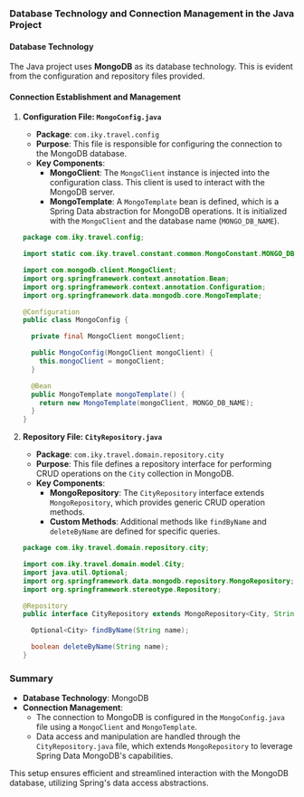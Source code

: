 ### Database Technology and Connection Management in the Java Project

#### Database Technology
The Java project uses **MongoDB** as its database technology. This is evident from the configuration and repository files provided.

#### Connection Establishment and Management

1. **Configuration File: `MongoConfig.java`**
   - **Package**: `com.iky.travel.config`
   - **Purpose**: This file is responsible for configuring the connection to the MongoDB database.
   - **Key Components**:
     - **MongoClient**: The `MongoClient` instance is injected into the configuration class. This client is used to interact with the MongoDB server.
     - **MongoTemplate**: A `MongoTemplate` bean is defined, which is a Spring Data abstraction for MongoDB operations. It is initialized with the `MongoClient` and the database name (`MONGO_DB_NAME`).

   ```java
   package com.iky.travel.config;

   import static com.iky.travel.constant.common.MongoConstant.MONGO_DB_NAME;

   import com.mongodb.client.MongoClient;
   import org.springframework.context.annotation.Bean;
   import org.springframework.context.annotation.Configuration;
   import org.springframework.data.mongodb.core.MongoTemplate;

   @Configuration
   public class MongoConfig {

     private final MongoClient mongoClient;

     public MongoConfig(MongoClient mongoClient) {
       this.mongoClient = mongoClient;
     }

     @Bean
     public MongoTemplate mongoTemplate() {
       return new MongoTemplate(mongoClient, MONGO_DB_NAME);
     }
   }
   ```

2. **Repository File: `CityRepository.java`**
   - **Package**: `com.iky.travel.domain.repository.city`
   - **Purpose**: This file defines a repository interface for performing CRUD operations on the `City` collection in MongoDB.
   - **Key Components**:
     - **MongoRepository**: The `CityRepository` interface extends `MongoRepository`, which provides generic CRUD operation methods.
     - **Custom Methods**: Additional methods like `findByName` and `deleteByName` are defined for specific queries.

   ```java
   package com.iky.travel.domain.repository.city;

   import com.iky.travel.domain.model.City;
   import java.util.Optional;
   import org.springframework.data.mongodb.repository.MongoRepository;
   import org.springframework.stereotype.Repository;

   @Repository
   public interface CityRepository extends MongoRepository<City, String> {

     Optional<City> findByName(String name);

     boolean deleteByName(String name);
   }
   ```

### Summary
- **Database Technology**: MongoDB
- **Connection Management**:
  - The connection to MongoDB is configured in the `MongoConfig.java` file using a `MongoClient` and `MongoTemplate`.
  - Data access and manipulation are handled through the `CityRepository.java` file, which extends `MongoRepository` to leverage Spring Data MongoDB's capabilities.

This setup ensures efficient and streamlined interaction with the MongoDB database, utilizing Spring's data access abstractions.